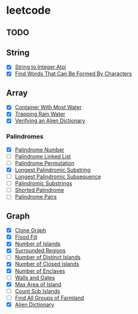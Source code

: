 # leetcode

## TODO

## String
- [x] [String to Integer Atoi](https://leetcode.com/problems/string-to-integer-atoi/)
- [x] [Find Words That Can Be Formed By Characters](https://leetcode.com/problems/find-words-that-can-be-formed-by-characters/)

## Array
- [x] [Container With Most Water](https://leetcode.com/problems/container-with-most-water/)
- [x] [Trapping Rain Water](https://leetcode.com/problems/trapping-rain-water/)
- [x] [Verifying an Alien Dictionary](https://leetcode.com/problems/verifying-an-alien-dictionary/)

### Palindromes
- [x] [Palindrome Number](https://leetcode.com/problems/palindrome-number/)
- [ ] [Palindrome Linked List](https://leetcode.com/problems/palindrome-linked-list/)
- [ ] [Palindrome Permutation](https://leetcode.com/problems/palindrome-permutation/)
- [x] [Longest Palindromic Substring](https://leetcode.com/problems/longest-palindromic-substring/submissions/)
- [ ] [Longest Palindromic Subsequence](https://leetcode.com/problems/longest-palindromic-subsequence/)
- [ ] [Palindromic Substrings](https://leetcode.com/problems/palindromic-substrings/)
- [ ] [Shorted Palindrome](https://leetcode.com/problems/shortest-palindrome/)
- [ ] [Palindrome Pairs](https://leetcode.com/problems/palindrome-pairs/)

## Graph
- [x] [Clone Graph](https://leetcode.com/problems/clone-graph/)
- [x] [Flood Fill](https://leetcode.com/problems/flood-fill/)
- [x] [Number of Islands](https://leetcode.com/problems/number-of-islands/)
- [x] [Surrounded Regions](https://leetcode.com/problems/surrounded-regions/)
- [ ] [Number of Distinct Islands](https://leetcode.com/problems/number-of-distinct-islands/)
- [x] [Number of Closed Islands](https://leetcode.com/problems/number-of-closed-islands/)
- [x] [Number of Enclaves](https://leetcode.com/problems/number-of-enclaves/)
- [ ] [Walls and Gates](https://leetcode.com/problems/walls-and-gates/)
- [x] [Max Area of Island](https://leetcode.com/problems/max-area-of-island/)
- [ ] [Count Sub Islands](https://leetcode.com/problems/count-sub-islands/)
- [ ] [Find All Groups of Farmland](https://leetcode.com/problems/find-all-groups-of-farmland/)
- [x] [Alien Dictionary](https://leetcode.com/problems/alien-dictionary/)